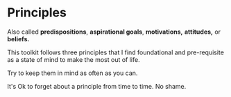 # Principles

Also called **predispositions**, **aspirational goals**, **motivations,** **attitudes,** or **beliefs.**

This toolkit follows three principles that I find foundational and pre-requisite as a state of mind to make the most out of life.

Try to keep them in mind as often as you can.

It's Ok to forget about a principle from time to time. No shame.
